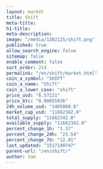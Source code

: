 ```yaml
---
layout: market
title: Shift
meta-title: 
h1-title: 
meta-description: 
image: "/media/1382125/shift.png"
published: true
allow_search_engine: false
sitemap: false
enable_comment: false
sort_order: 214
permalink: "/en/shift/market.html"
coin_a_symbol: "SHIFT"
coin_a_name: "Shift"
coin_a_lower_case: "shift"
price_usd: "6.57221"
price_btc: "0.00055936"
24h_volume_usd: "1405060.0"
market_cap_usd: "11662342.0"
total_supply: "11662342.0"
available_supply: "11662342.0"
percent_change_1h: "1.37"
percent_change_24h: "23.54"
percent_change_7d: "12.01"
last_updated: "1517140747"
parent-url: "/en/shift/"
author: Sam
---
```



